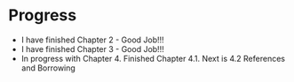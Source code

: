 Progress
==

+ I have finished Chapter 2 - Good Job!!!
+ I have finished Chapter 3 - Good Job!!!
+ In progress with Chapter 4.
  Finished Chapter 4.1. Next is 4.2 References and Borrowing
